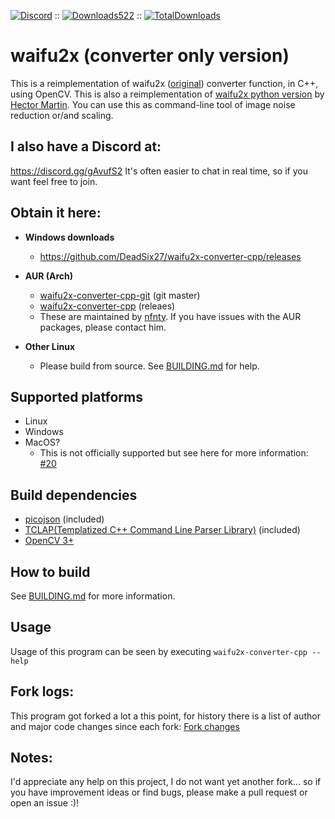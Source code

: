 [![Discord](https://img.shields.io/badge/Discord-Join-blue.svg)](https://discord.gg/gAvufS2) :: [![Downloads522](https://img.shields.io/github/downloads/DeadSix27/waifu2x-converter-cpp/latest/total.svg)](https://github.com/DeadSix27/waifu2x-converter-cpp/releases) :: [![TotalDownloads](https://img.shields.io/github/downloads/DeadSix27/waifu2x-converter-cpp/total.svg)](https://github.com/DeadSix27/waifu2x-converter-cpp/releases)

# waifu2x (converter only version)

This is a reimplementation of waifu2x ([original](https://github.com/nagadomi/waifu2x)) converter function, in C++, using OpenCV.
This is also a reimplementation of [waifu2x python version](https://marcan.st/transf/waifu2x.py) by [Hector Martin](https://marcan.st/blog/).
You can use this as command-line tool of image noise reduction or/and scaling.

## I also have a Discord at:
https://discord.gg/gAvufS2 It's often easier to chat in real time, so if you want feel free to join.

## Obtain it here:

- **Windows downloads**
  - https://github.com/DeadSix27/waifu2x-converter-cpp/releases

- **AUR (Arch)**
  - [waifu2x-converter-cpp-git](https://aur.archlinux.org/packages/waifu2x-converter-cpp-git/) (git master)
  - [waifu2x-converter-cpp](https://aur.archlinux.org/packages/waifu2x-converter-cpp/) (releaes)
  - These are maintained by [nfnty](https://aur.archlinux.org/account/nfnty). If you have issues with the AUR packages, please contact him.

- **Other Linux** 
  - Please build from source. See [BUILDING.md](BUILDING.md) for help.

## Supported platforms

 - Linux
 - Windows  
 - MacOS?
   - This is not officially supported but see here for more information: [#20](https://github.com/DeadSix27/waifu2x-converter-cpp/issues/20)
 
## Build dependencies

 - [picojson](https://github.com/kazuho/picojson) (included)
 - [TCLAP(Templatized C++ Command Line Parser Library)](http://tclap.sourceforge.net/) (included)
 - [OpenCV 3+](https://opencv.org/releases.html)

## How to build

See [BUILDING.md](BUILDING.md) for more information.

## Usage

Usage of this program can be seen by executing `waifu2x-converter-cpp --help`

## Fork logs:
This program got forked a lot a this point, for history there is a list of author and major code changes since each fork:
[Fork changes](FORK_CHANGES.md)

## Notes:

I'd appreciate any help on this project, I do not want yet another fork... so if you have improvement ideas or find bugs, please make a pull request or open an issue :)!

